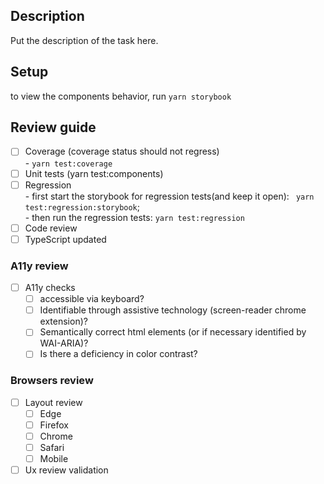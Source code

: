 ## Description
Put the description of the task here.

## Setup
to view the components behavior, run `yarn storybook`

## Review guide
- [ ] Coverage (coverage status should not regress)\
      - `yarn test:coverage`
- [ ] Unit tests (yarn test:components)
- [ ] Regression \
      - first start the storybook for regression tests(and keep it open): ` yarn test:regression:storybook`; \
      - then run the regression tests: `yarn test:regression`
- [ ] Code review
- [ ] TypeScript updated

### A11y review
- [ ] A11y checks
  - [ ] accessible via keyboard?
  - [ ] Identifiable through assistive technology (screen-reader chrome extension)?
  - [ ] Semantically correct html elements (or if necessary identified by WAI-ARIA)?
  - [ ] Is there a deficiency in color contrast?

### Browsers review
- [ ] Layout review
  - [ ] Edge
  - [ ] Firefox
  - [ ] Chrome
  - [ ] Safari
  - [ ] Mobile
- [ ] Ux review validation